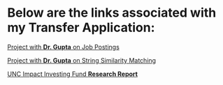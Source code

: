 # Below are the links associated with my Transfer Application:

[Project with **Dr. Gupta** on Job Postings](https://github.com/YongzhWang/Job-Remote-Classification)

[Project with **Dr. Gupta** on String Similarity Matching](https://github.com/YongzhWang/StringGroupingMethod)

[UNC Impact Investing Fund **Research Report**](https://drive.google.com/file/d/1SQyevPaN1MK4mysADC-f3OBKybaWJ63f/view?usp=sharing)
